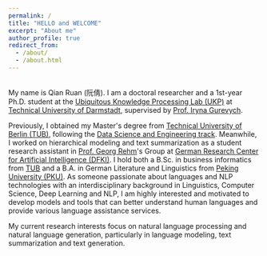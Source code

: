 ```yaml
---
permalink: /
title: "HELLO and WELCOME"
excerpt: "About me"
author_profile: true
redirect_from: 
  - /about/
  - /about.html
---
```


\
My name is Qian Ruan (阮倩). I am a doctoral researcher and a 1st-year Ph.D. student at the [Ubiquitous Knowledge Processing Lab (UKP)](https://www.informatik.tu-darmstadt.de/ukp/ukp_home/index.en.jsp) at [Technical University of Darmstadt](https://www.tu-darmstadt.de/), supervised by [Prof. Iryna Gurevych](https://www.informatik.tu-darmstadt.de/ukp/ukp_home/head_ukp/index.en.jsp).

Previously, I obtained my Master's degree from [Technical University of Berlin (TUB)](https://www.tu.berlin/), following the [Data Science and Engineering track](https://www.analytics.tu-berlin.de/data_analytics_lab/data_science_and_engineering_track/). Meanwhile, I worked on hierarchical modeling and text summarization as a student research assistant in [Prof. Georg Rehm](http://georg-re.hm/)'s Group at [German Research Center for Artificial Intelligence (DFKI)](https://www.dfki.de/web). I hold both a B.Sc. in business informatics from [TUB](https://www.tu.berlin/) and a B.A. in German Literature and Linguistics from [Peking University (PKU)](https://english.pku.edu.cn/). As someone passionate about languages and NLP technologies with an interdisciplinary background in Linguistics, Computer Science, Deep Learning and NLP, I am highly interested and motivated to develop models and tools that can better understand human languages and provide various language assistance services.

My current research interests focus on natural language processing and natural language generation, particularly in language modeling, text summarization and text generation.


